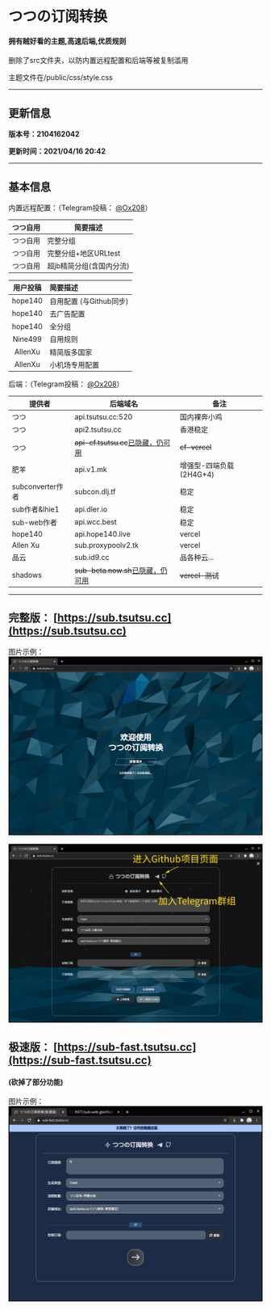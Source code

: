 # つつの订阅转换

#### 拥有贼好看的主题,高速后端,优质规则

删除了src文件夹，以防内置远程配置和后端等被复制滥用

主题文件在/public/css/style.css

------

## 更新信息

**版本号：2104162042**

**更新时间：2021/04/16 20:42**

------

## 基本信息

内置远程配置：（Telegram投稿： [@Ox208](https://t.me/Ox208)）

| つつ自用 | 简要描述                 |
| :------: | ------------------------ |
| つつ自用 | 完整分组                 |
| つつ自用 | 完整分组+地区URLtest     |
| つつ自用 | 超jb精简分组(含国内分流) |

| **用户投稿** | **简要描述**            |
| :----------: | :---------------------- |
|   hope140    | 自用配置 (与Github同步) |
|   hope140    | 去广告配置              |
|   hope140    | 全分组                  |
|   Nine499    | 自用规则                |
|   AllenXu    | 精简版多国家            |
|   AllenXu    | 小机场专用配置          |

后端：（Telegram投稿： [@Ox208](https://t.me/Ox208)）

| 提供者           | 后端域名                                  | 备注                     |
| ---------------- | ----------------------------------------- | ------------------------ |
| つつ             | api.tsutsu.cc:520                         | 国内裸奔小鸡             |
| つつ             | api2.tsutsu.cc                            | 香港稳定                 |
| つつ             | ~~api-cf.tsutsu.cc~~<u>已隐藏，仍可用</u> | ~~cf-vercel~~            |
| 肥羊             | api.v1.mk                                 | 增强型-四端负载 (2H4G*4) |
| subconverter作者 | subcon.dlj.tf                             | 稳定                     |
| sub作者&lhie1    | api.dler.io                               | 稳定                     |
| sub-web作者      | api.wcc.best                              | 稳定                     |
| hope140          | api.hope140.live                          | vercel                   |
| Allen Xu         | sub.proxypoolv2.tk                        | vercel                   |
| 品云             | sub.id9.cc                                | 品各种云...              |
| shadows          | ~~sub-beta.now.sh~~<u>已隐藏，仍可用</u>  | ~~vercel-测试~~          |

------

## 完整版： [https://sub.tsutsu.cc](https://sub.tsutsu.cc) 

图片示例：![1](./README_file/1.png)

![2](./README_file/2.png)

## 极速版： [https://sub-fast.tsutsu.cc](https://sub-fast.tsutsu.cc) 

#### (砍掉了部分功能)

图片示例：![3](./README_file/fast.png)